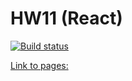 # HW11 (React)

[![Build status](https://ci.appveyor.com/api/projects/status/o1637ucf5bl13l41?svg=true)](https://ci.appveyor.com/project/Alexey57575/ra-hw11-1-client)

[Link to pages: ](https://alexgnutov.github.io/ra_hw11_1_client/)
